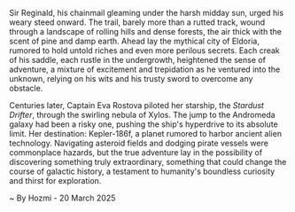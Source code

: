 
Sir Reginald, his chainmail gleaming under the harsh midday sun, urged his weary steed onward.  The trail, barely more than a rutted track, wound through a landscape of rolling hills and dense forests, the air thick with the scent of pine and damp earth.  Ahead lay the mythical city of Eldoria, rumored to hold untold riches and even more perilous secrets.  Each creak of his saddle, each rustle in the undergrowth, heightened the sense of adventure, a mixture of excitement and trepidation as he ventured into the unknown, relying on his wits and his trusty sword to overcome any obstacle.

Centuries later, Captain Eva Rostova piloted her starship, the *Stardust Drifter*, through the swirling nebula of Xylos.  The jump to the Andromeda galaxy had been a risky one, pushing the ship's hyperdrive to its absolute limit.  Her destination: Kepler-186f, a planet rumored to harbor ancient alien technology.  Navigating asteroid fields and dodging pirate vessels were commonplace hazards, but the true adventure lay in the possibility of discovering something truly extraordinary, something that could change the course of galactic history, a testament to humanity's boundless curiosity and thirst for exploration.

~ By Hozmi - 20 March 2025
